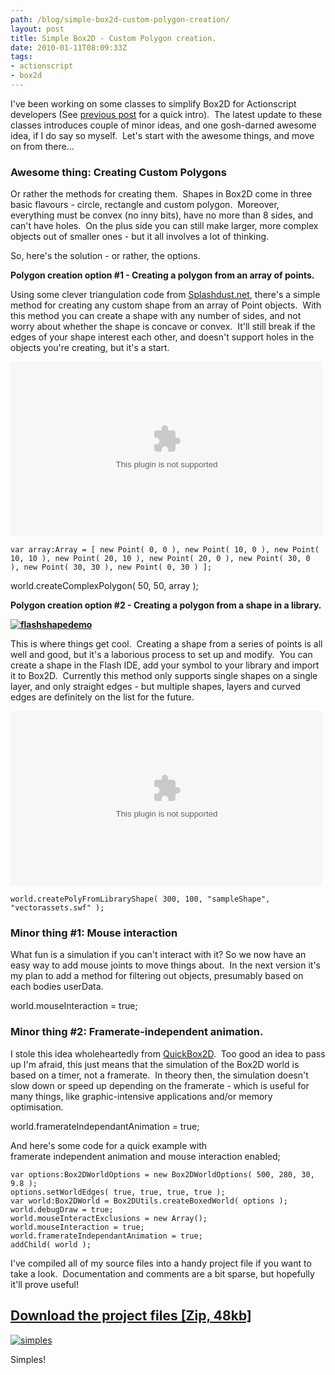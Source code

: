 ```yaml
---
path: /blog/simple-box2d-custom-polygon-creation/
layout: post
title: Simple Box2D - Custom Polygon creation.
date: 2010-01-11T08:09:33Z
tags:
- actionscript
- box2d
---
```


I've been working on some classes to simplify Box2D for Actionscript developers (See [previous post](http://www.psyked.co.uk/actionscript/simplifying-box2das3.htm) for a quick intro).  The latest update to these classes introduces couple of minor ideas, and one gosh-darned awesome idea, if I do say so myself.  Let's start with the awesome things, and move on from there...

### Awesome thing: Creating Custom Polygons

Or rather the methods for creating them.  Shapes in Box2D come in three basic flavours - circle, rectangle and custom polygon.  Moreover, everything must be convex (no inny bits), have no more than 8 sides, and can't have holes.  On the plus side you can still make larger, more complex objects out of smaller ones - but it all involves a lot of thinking.

So, here's the solution - or rather, the options.

**Polygon creation option #1 - Creating a polygon from an array of points.**

Using some clever triangulation code from [Splashdust.net](http://www.splashdust.net/2009/10/box2d-mouse-drawing-now-with-ear-clipping/), there's a simple method for creating any custom shape from an array of Point objects.  With this method you can create a shape with any number of sides, and not worry about whether the shape is concave or convex.  It'll still break if the edges of your shape interest each other, and doesn't support holes in the objects you're creating, but it's a start.

<object width="500" height="280">
<param name="movie" value="/content/images/2010/01/ComplexPolygonExample.swf">
<embed src="/content/images/2010/01/ComplexPolygonExample.swf" width="500" height="280">
</embed>
</object>


    var array:Array = [ new Point( 0, 0 ), new Point( 10, 0 ), new Point( 10, 10 ), new Point( 20, 10 ), new Point( 20, 0 ), new Point( 30, 0 ), new Point( 30, 30 ), new Point( 0, 30 ) ];

world.createComplexPolygon( 50, 50, array );

**Polygon creation option #2 - Creating a polygon from a shape in a library.**

**[![](/content/images/2010/01/flashshapedemo.jpg "flashshapedemo")](/content/images/2010/01/flashshapedemo.jpg)**

This is where things get cool.  Creating a shape from a series of points is all well and good, but it's a laborious process to set up and modify.  You can create a shape in the Flash IDE, add your symbol to your library and import it to Box2D.  Currently this method only supports single shapes on a single layer, and only straight edges - but multiple shapes, layers and curved edges are definitely on the list for the future.

<object width="500" height="280">
<param name="movie" value="/content/images/2010/01/LibraryShapeExample.swf">
<embed src="/content/images/2010/01/LibraryShapeExample.swf" width="500" height="280">
</embed>
</object>


    world.createPolyFromLibraryShape( 300, 100, "sampleShape", "vectorassets.swf" );

### Minor thing #1: Mouse interaction

What fun is a simulation if you can't interact with it? So we now have an easy way to add mouse joints to move things about.  In the next version it's my plan to add a method for filtering out objects, presumably based on each bodies userData.

world.mouseInteraction = true;

### Minor thing #2: Framerate-independent animation.

I stole this idea wholeheartedly from [QuickBox2D](http://actionsnippet.com/?p=1471).  Too good an idea to pass up I'm afraid, this just means that the simulation of the Box2D world is based on a timer, not a framerate.  In theory then, the simulation doesn't slow down or speed up depending on the framerate - which is useful for many things, like graphic-intensive applications and/or memory optimisation.

world.framerateIndependantAnimation = true;

And here's some code for a quick example with framerate independent animation and mouse interaction enabled;

    var options:Box2DWorldOptions = new Box2DWorldOptions( 500, 280, 30, 9.8 );
    options.setWorldEdges( true, true, true, true );
    var world:Box2DWorld = Box2DUtils.createBoxedWorld( options );
    world.debugDraw = true;
    world.mouseInteractExclusions = new Array();
    world.mouseInteraction = true;
    world.framerateIndependantAnimation = true;
    addChild( world );

I've compiled all of my source files into a handy project file if you want to take a look.  Documentation and comments are a bit sparse, but hopefully it'll prove useful!

## [Download the project files \[Zip, 48kb\]](/content/images/2010/01/box2dutils.zip)

[![](/content/images/2010/01/simples.jpg "simples")](/content/images/2010/01/simples.jpg)

Simples!